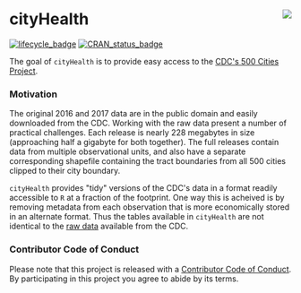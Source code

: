 <!-- README.md is generated from README.Rmd. Please edit that file -->
cityHealth <img src="https://slu-dss.github.io/img/gisLogoSm.png" align="right" />
==================================================================================

[![lifecycle\_badge](https://img.shields.io/badge/lifecycle-experimental-orange.svg)](https://github.com/slu-openGIS/cityHealth) [![CRAN\_status\_badge](http://www.r-pkg.org/badges/version/cityHealth)](https://cran.r-project.org/package=cityHealth)

The goal of `cityHealth` is to provide easy access to the [CDC's 500 Cities Project](https://www.cdc.gov/500cities/).

### Motivation

The original 2016 and 2017 data are in the public domain and easily downloaded from the CDC. Working with the raw data present a number of practical challenges. Each release is nearly 228 megabytes in size (approaching half a gigabyte for both together). The full releases contain data from multiple observational units, and also have a separate corresponding shapefile containing the tract boundaries from all 500 cities clipped to their city boundary.

`cityHealth` provides "tidy" versions of the CDC's data in a format readily accessible to `R` at a fraction of the footprint. One way this is acheived is by removing metadata from each observation that is more economically stored in an alternate format. Thus the tables available in `cityHealth` are not identical to the [raw data](https://chronicdata.cdc.gov/500-Cities/500-Cities-Local-Data-for-Better-Health-2017-relea/6vp6-wxuq) available from the CDC.

### Contributor Code of Conduct

Please note that this project is released with a [Contributor Code of Conduct](CONDUCT.md). By participating in this project you agree to abide by its terms.
